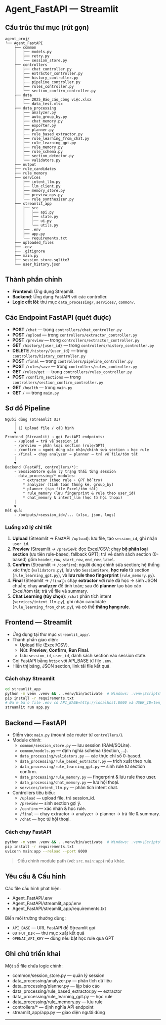 # Agent_FastAPI — Streamlit


## Cấu trúc thư mục (rút gọn)
```
agent_proj/
└── Agent_FastAPI
    ├── common
    │   ├── models.py
    │   ├── retry.py
    │   └── session_store.py
    ├── controllers
    │   ├── chat_controller.py
    │   ├── extractor_controller.py
    │   ├── history_controller.py
    │   ├── pipeline_controller.py
    │   ├── rules_controller.py
    │   └── section_confirm_controller.py
    ├── data
    │   ├── 2025_Báo_cáo_công việc.xlsx
    │   └── data_test.xlsx
    ├── data_processing
    │   ├── analyzer.py
    │   ├── auto_group_by.py
    │   ├── chat_memory.py
    │   ├── exporter.py
    │   ├── planner.py
    │   ├── rule_based_extractor.py
    │   ├── rule_learning_from_chat.py
    │   ├── rule_learning_gpt.py
    │   ├── rule_memory.py
    │   ├── rule_schema.py
    │   ├── section_detector.py
    │   └── validators.py
    ├── output
    ├── rule_candidates
    ├── rule_memory
    ├── services
    │   ├── intent_llm.py
    │   ├── llm_client.py
    │   ├── memory_store.py
    │   ├── preview_ops.py
    │   └── rule_synthesizer.py
    ├── streamlit_app
    │   ├── src
    │   │   ├── api.py
    │   │   ├── state.py
    │   │   ├── ui.py
    │   │   └── utils.py
    │   ├── .env
    │   ├── app.py
    │   └── requirements.txt
    ├── uploaded_files
    ├── .env
    ├── .gitignore
    ├── main.py
    ├── session_store.sqlite3
    └── user_history.json
```

## Thành phần chính

- **Frontend**: Ứng dụng Streamlit.  
- **Backend**: Ứng dụng FastAPI với các controller.  
- **Logic cốt lõi**: thư mục `data_processing/`, `services/`, `common/`.  


## Các Endpoint FastAPI (quét được)

- **POST** `/chat`  —  trong `controllers/chat_controller.py`
- **POST** `/upload`  —  trong `controllers/extractor_controller.py`
- **POST** `/preview`  —  trong `controllers/extractor_controller.py`
- **GET** `/history/{user_id}`  —  trong `controllers/history_controller.py`
- **DELETE** `/history/{user_id}`  —  trong `controllers/history_controller.py`
- **POST** `/final`  —  trong `controllers/pipeline_controller.py`
- **POST** `/rules/save`  —  trong `controllers/rules_controller.py`
- **GET** `/rules/get`  —  trong `controllers/rules_controller.py`
- **POST** `/confirm_sections`  —  trong `controllers/section_confirm_controller.py`
- **GET** `/health`  —  trong `main.py`
- **GET** `/`  —  trong `main.py`

## Sơ đồ Pipeline
```
Người dùng (Streamlit UI)
    │
    │ 1) Upload file / cấu hình
    ▼
Frontend (Streamlit) → gọi FastAPI endpoints:
    - /upload → trả về session_id
    - /preview → phân loại section (rule/GPT)
    - /confirm → người dùng xác nhận/chỉnh sửa section → học rule
    - /final → chạy analyzer → planner → trả về file/tóm tắt
    │
    ▼
Backend (FastAPI, controllers/*):
    - SessionStore quản lý trạng thái từng session
    - data_processing/* modules:
        * extractor (theo rule + GPT hỗ trợ)
        * analyzer (tính toán thống kê, group_by)
        * planner (tạo file Excel/tóm tắt)
        * rule_memory (lưu fingerprint & rule theo user_id)
        * chat_memory & intent_llm (học từ hội thoại)
    │
    ▼
Kết quả:
    - /outputs/<session_id>/... (xlsx, json, logs)
```

### Luồng xử lý chi tiết
1. **Upload** (Streamlit → FastAPI `/upload`): lưu file, tạo `session_id`, ghi nhận `user_id`.
2. **Preview** (Streamlit → `/preview`): đọc Excel/CSV; chạy **bộ phân loại section** (ưu tiên rule-based, fallback GPT); trả về danh sách section (0-based) gồm `header_row`, `start_row`, `end_row`, `label`.
3. **Confirm** (Streamlit → `/confirm`): người dùng chỉnh sửa section; hệ thống xác thực (`validators.py`), lưu vào `SessionStore`, **học rule** từ section (`rule_learning_gpt.py`), và **lưu rule theo fingerprint** (`rule_memory.py`).
4. **Final** (Streamlit → `/final`): chạy **extractor** với rule đã học → sinh JSON chuẩn; chạy **analyzer** để tính toán; sau đó **planner** tạo báo cáo Excel/tóm tắt; trả về file và summary.
5. **Chat Learning (tùy chọn)**: `/chat` phân tích intent (`services/intent_llm.py`), ghi nhận candidate (`rule_learning_from_chat.py`), và có thể **thăng hạng rule**.

## Frontend — Streamlit
- Ứng dụng tại thư mục `streamlit_app/`.
- Thành phần giao diện:
  - Upload file (Excel/CSV).
  - Nút: **Preview**, **Confirm**, **Run Final**.
  - Lưu `session_id`, `user_id`, danh sách section vào session state.
- Gọi FastAPI bằng `httpx` với API_BASE từ file `.env`.
- Hiển thị bảng, JSON section, link tải file kết quả.

### Cách chạy Streamlit
```bash
cd streamlit_app
python -m venv .venv && . .venv/bin/activate  # Windows: .venv\Scripts\activate
pip install -r requirements.txt
# Đảm bảo file .env có API_BASE=http://localhost:8000 và USER_ID=ten_cua_ban
streamlit run app.py
```

## Backend — FastAPI
- Điểm vào: `main.py` (mount các router từ `controllers/`).
- Module chính:
  - `common/session_store.py` — lưu session (RAM/SQLite).
  - `common/models.py` — định nghĩa schema (Section, ...).
  - `data_processing/validators.py` — xác thực chỉ số 0-based.
  - `data_processing/rule_based_extractor.py` — trích xuất theo rule.
  - `data_processing/rule_learning_gpt.py` — sinh rule từ section confirm.
  - `data_processing/rule_memory.py` — fingerprint & lưu rule theo user.
  - `data_processing/chat_memory.py` — lưu hội thoại.
  - `services/intent_llm.py` — phân tích intent chat.
- Controllers tiêu biểu:
  - `/upload` — upload file, trả session_id.
  - `/preview` — sinh section gợi ý.
  - `/confirm` — xác nhận & học rule.
  - `/final` — chạy extractor → analyzer → planner → trả file & summary.
  - `/chat` — học từ hội thoại.

### Cách chạy FastAPI
```bash
python -m venv .venv && . .venv/bin/activate  # Windows: .venv\Scripts\activate
pip install -r requirements.txt
uvicorn main:app --reload --port 8000
```
> Điều chỉnh module path (vd: `src.main:app`) nếu khác.

## Yêu cầu & Cấu hình
Các file cấu hình phát hiện:
- Agent_FastAPI/.env
- Agent_FastAPI/streamlit_app/.env
- Agent_FastAPI/streamlit_app/requirements.txt

Biến môi trường thường dùng:
- `API_BASE` — URL FastAPI để Streamlit gọi
- `OUTPUT_DIR` — thư mục xuất kết quả
- `OPENAI_API_KEY` — dùng nếu bật học rule qua GPT

## Ghi chú triển khai
Một số file chứa logic chính:
- common/session_store.py — quản lý session
- data_processing/analyzer.py — phân tích dữ liệu
- data_processing/planner.py — lập báo cáo
- data_processing/rule_based_extractor.py — extractor
- data_processing/rule_learning_gpt.py — học rule
- data_processing/rule_memory.py — lưu rule
- controllers/* — định nghĩa API endpoint
- streamlit_app/app.py — giao diện người dùng

---

